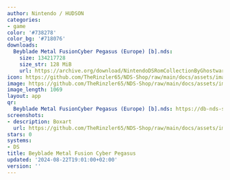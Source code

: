 ```yaml
---
author: Nintendo / HUDSON
categories:
- game
color: '#738278'
color_bg: '#718076'
downloads:
  Beyblade Metal FusionCyber Pegasus (Europe) [b].nds:
    size: 134217728
    size_str: 128 MiB
    url: https://archive.org/download/NintendoDSRomCollectionByGhostware/Beyblade%20Metal%20FusionCyber%20Pegasus%20%28Europe%29%20%5Bb%5D.nds
icon: https://github.com/TheRinzler65/NDS-Shop/raw/main/docs/assets/images/icons/beyblademetalfusioncyberpegasus.png
image: https://github.com/TheRinzler65/NDS-Shop/raw/main/docs/assets/images/icons/beyblademetalfusioncyberpegasus.png
image_length: 1069
layout: app
qr:
  Beyblade Metal FusionCyber Pegasus (Europe) [b].nds: https://db-nds-shop.netlify.app/assets/images/qr/beyblade-metal-fusioncyber-pegasus-europe-b-nds.png
screenshots:
- description: Boxart
  url: https://github.com/TheRinzler65/NDS-Shop/raw/main/docs/assets/images/boxart/Beyblade%20Metal%20Fusion%20-%20Cyber%20Pegasus%20(Europe).nds.png
stars: 0
systems:
- DS
title: Beyblade Metal Fusion Cyber Pegasus
updated: '2024-08-22T19:01:00+02:00'
version: ''
---
```

